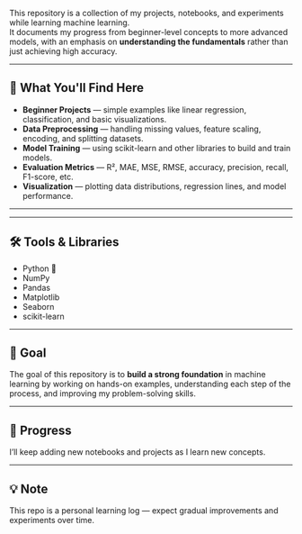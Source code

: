 This repository is a collection of my projects, notebooks, and experiments while learning machine learning.  
It documents my progress from beginner-level concepts to more advanced models, with an emphasis on **understanding the fundamentals** rather than just achieving high accuracy.

---

## 🚀 What You'll Find Here
- **Beginner Projects** — simple examples like linear regression, classification, and basic visualizations.
- **Data Preprocessing** — handling missing values, feature scaling, encoding, and splitting datasets.
- **Model Training** — using scikit-learn and other libraries to build and train models.
- **Evaluation Metrics** — R², MAE, MSE, RMSE, accuracy, precision, recall, F1-score, etc.
- **Visualization** — plotting data distributions, regression lines, and model performance.

---

---

## 🛠️ Tools & Libraries
- Python 🐍
- NumPy
- Pandas
- Matplotlib
- Seaborn
- scikit-learn

---

## 🎯 Goal
The goal of this repository is to **build a strong foundation** in machine learning by working on hands-on examples, understanding each step of the process, and improving my problem-solving skills.

---

## 📅 Progress
I’ll keep adding new notebooks and projects as I learn new concepts.

---

## 💡 Note
This repo is a personal learning log — expect gradual improvements and experiments over time.
